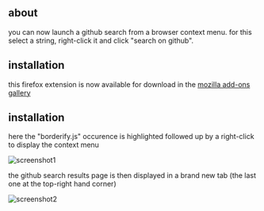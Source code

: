 ## about

you can now launch a github search from a browser context menu. for this select a string, right-click it and click "search on github".

## installation

this firefox extension is now available for download in the [mozilla add-ons gallery]( 
https://addons.mozilla.org/en-US/firefox/addon/search-on-github/#&gid=1&pid=2)

## installation

here the "borderify.js" occurence is highlighted followed up by a right-click to display the context menu

![screenshot1](https://user-images.githubusercontent.com/58897196/104469213-36fbaa80-55b0-11eb-9a7d-17107b1310e0.png)

the github search results page is then displayed in a brand new tab (the last one at the top-right hand corner)

![screenshot2](https://user-images.githubusercontent.com/58897196/104470409-96a68580-55b1-11eb-815c-dc677b9ca003.png)
